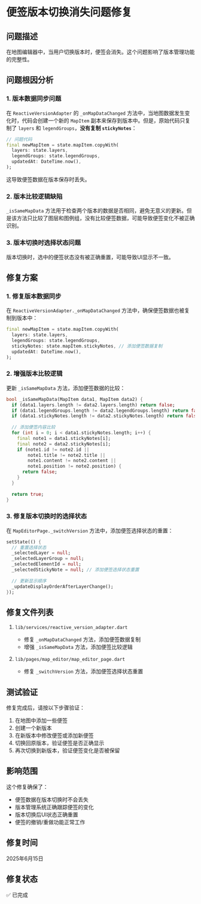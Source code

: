 # 便签版本切换消失问题修复

## 问题描述
在地图编辑器中，当用户切换版本时，便签会消失。这个问题影响了版本管理功能的完整性。

## 问题根因分析

### 1. 版本数据同步问题
在 `ReactiveVersionAdapter` 的 `_onMapDataChanged` 方法中，当地图数据发生变化时，代码会创建一个新的 `MapItem` 副本来保存到版本中。但是，原始代码只复制了 `layers` 和 `legendGroups`，**没有复制 `stickyNotes`**：

```dart
// 问题代码
final newMapItem = state.mapItem.copyWith(
  layers: state.layers,
  legendGroups: state.legendGroups,
  updatedAt: DateTime.now(),
);
```

这导致便签数据在版本保存时丢失。

### 2. 版本比较逻辑缺陷
`_isSameMapData` 方法用于检查两个版本的数据是否相同，避免无意义的更新。但是该方法只比较了图层和图例组，没有比较便签数据，可能导致便签变化不被正确识别。

### 3. 版本切换时选择状态问题
版本切换时，选中的便签状态没有被正确重置，可能导致UI显示不一致。

## 修复方案

### 1. 修复版本数据同步
在 `ReactiveVersionAdapter._onMapDataChanged` 方法中，确保便签数据也被复制到版本中：

```dart
final newMapItem = state.mapItem.copyWith(
  layers: state.layers,
  legendGroups: state.legendGroups,
  stickyNotes: state.mapItem.stickyNotes, // 添加便签数据复制
  updatedAt: DateTime.now(),
);
```

### 2. 增强版本比较逻辑
更新 `_isSameMapData` 方法，添加便签数据的比较：

```dart
bool _isSameMapData(MapItem data1, MapItem data2) {
  if (data1.layers.length != data2.layers.length) return false;
  if (data1.legendGroups.length != data2.legendGroups.length) return false;
  if (data1.stickyNotes.length != data2.stickyNotes.length) return false; // 添加便签数量比较
  
  // 添加便签内容比较
  for (int i = 0; i < data1.stickyNotes.length; i++) {
    final note1 = data1.stickyNotes[i];
    final note2 = data2.stickyNotes[i];
    if (note1.id != note2.id || 
        note1.title != note2.title ||
        note1.content != note2.content ||
        note1.position != note2.position) {
      return false;
    }
  }
  
  return true;
}
```

### 3. 修复版本切换时的选择状态
在 `MapEditorPage._switchVersion` 方法中，添加便签选择状态的重置：

```dart
setState(() {
  // 重置选择状态
  _selectedLayer = null;
  _selectedLayerGroup = null;
  _selectedElementId = null;
  _selectedStickyNote = null; // 添加便签选择状态重置
  
  // 更新显示顺序
  _updateDisplayOrderAfterLayerChange();
});
```

## 修复文件列表

1. `lib/services/reactive_version_adapter.dart`
   - 修复 `_onMapDataChanged` 方法，添加便签数据复制
   - 增强 `_isSameMapData` 方法，添加便签比较逻辑

2. `lib/pages/map_editor/map_editor_page.dart`
   - 修复 `_switchVersion` 方法，添加便签选择状态重置

## 测试验证

修复完成后，请按以下步骤验证：

1. 在地图中添加一些便签
2. 创建一个新版本
3. 在新版本中修改便签或添加新便签
4. 切换回原版本，验证便签是否正确显示
5. 再次切换到新版本，验证便签变化是否被保留

## 影响范围

这个修复确保了：
- 便签数据在版本切换时不会丢失
- 版本管理系统正确跟踪便签的变化
- 版本切换后UI状态正确重置
- 便签的撤销/重做功能正常工作

## 修复时间
2025年6月15日

## 修复状态
✅ 已完成

